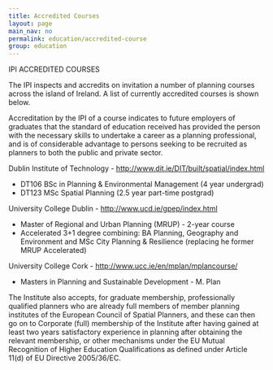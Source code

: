 ```yaml
---
title: Accredited Courses
layout: page
main_nav: no
permalink: education/accredited-course
group: education
---
```

IPI ACCREDITED COURSES

The IPI inspects and accredits on invitation a number of planning courses across the island of Ireland. A list of currently accredited courses is shown below.

Accreditation by the IPI of a course indicates to future employers of graduates that the standard of education received has provided the person with the necessary skills to undertake a career as a planning professional, and is of considerable advantage to persons seeking to be recruited as planners to both the public and private sector.

Dublin Institute of Technology - http://www.dit.ie/DIT/built/spatial/index.html

- DT106 BSc in Planning & Environmental Management (4 year undergrad)
- DT123 MSc Spatial Planning (2.5 year part-time postgrad)

University College Dublin - http://www.ucd.ie/gpep/index.html

- Master of Regional and Urban Planning (MRUP) - 2-year course 
- Accelerated 3+1 degree combining: BA Planning, Geography and Environment and MSc City Planning & Resilience (replacing he former MRUP Accelerated)

University College Cork - http://www.ucc.ie/en/mplan/mplancourse/

- Masters in Planning and Sustainable Development - M. Plan

The Institute also accepts, for graduate membership, professionally qualified planners who are already full members of member planning institutes of the European Council of Spatial Planners, and these can then go on to Corporate (full) membership of the Institute after having gained at least two years satisfactory experience in planning after obtaining the relevant membership, or other mechanisms under the EU Mutual Recognition of Higher Education Qualifications as defined under Article 11(d) of EU Directive 2005/36/EC.